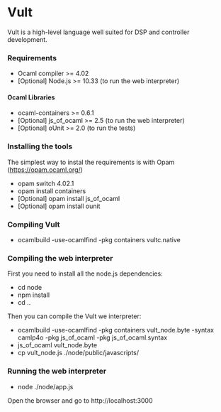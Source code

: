 Vult
====

Vult is a high-level language well suited for DSP and controller development.

### Requirements

- Ocaml compiler >= 4.02
- [Optional] Node.js >= 10.33 (to run the web interpreter)

#### Ocaml Libraries

- ocaml-containers >= 0.6.1
- [Optional] js_of_ocaml >= 2.5 (to run the web interpreter)
- [Optional] oUnit >= 2.0 (to run the tests)

### Installing the tools
 The simplest way to instal the requirements is with Opam (https://opam.ocaml.org/)
- opam switch 4.02.1
- opam install containers
- [Optional] opam install js_of_ocaml
- [Optional] opam install ounit

### Compiling Vult

- ocamlbuild -use-ocamlfind -pkg containers vultc.native

### Compiling the web interpreter

First you need to install all the node.js dependencies:

- cd node
- npm install
- cd ..

Then you can compile the Vult we interpreter:

- ocamlbuild -use-ocamlfind -pkg containers vult_node.byte -syntax camlp4o -pkg js_of_ocaml -pkg js_of_ocaml.syntax
- js_of_ocaml vult_node.byte
- cp vult_node.js ./node/public/javascripts/

### Running the web interpreter

- node ./node/app.js

Open the browser and go to http://localhost:3000

